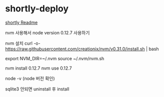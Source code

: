 # shortly-deploy

[shortly Readme](https://github.com/codestates/2016-04-immersive-wiki/blob/master/shortly-readme.md)


nvm 사용해서 node version 0.12.7 사용하기

nvm 설치
curl -o- https://raw.githubusercontent.com/creationix/nvm/v0.31.0/install.sh | bash

export NVM_DIR=~/.nvm
source ~/.nvm/nvm.sh

nvm install 0.12.7
nvm use 0.12.7

node -v (node 버전 확인)

sqlite3 안되면 uninstall 후 install

